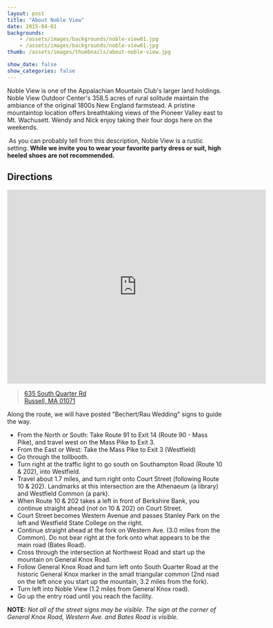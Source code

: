 ```yaml
---
layout: post
title: "About Noble View"
date: 2015-04-01
backgrounds:
    - /assets/images/backgrounds/noble-view01.jpg
    - /assets/images/backgrounds/noble-view01.jpg
thumb: /assets/images/thumbnails/about-noble-view.jpg

show_date: false
show_categories: false
---
```


Noble View is one of the Appalachian Mountain Club's larger land holdings. Noble View Outdoor Center's 358.5 acres of rural solitude maintain the ambiance of the original 1800s New England farmstead. A pristine mountaintop location offers breathtaking views of the Pioneer Valley east to Mt. Wachusett. Wendy and Nick enjoy taking their four dogs here on the weekends. 

 As you can probably tell from this description, Noble View is a rustic setting. **While we invite you to wear your favorite party dress or suit, high heeled shoes are not recommended.**

## Directions

<iframe src="https://www.google.com/maps/embed?pb=!1m18!1m12!1m3!1d2958.7986770465563!2d-72.86261268455092!3d42.13319297920268!2m3!1f0!2f0!3f0!3m2!1i1024!2i768!4f13.1!3m3!1m2!1s0x0000000000000000%3A0xba1a87b5834de39e!2sAMC+Noble+View+Outdoor+Center!5e0!3m2!1sen!2sus!4v1452914899518" width="600" height="450" frameborder="0" style="border:0" allowfullscreen></iframe>

> <a href="https://goo.gl/maps/kbFotzeXV532">635 South Quarter Rd<br />
> Russell, MA 01071</a>

Along the route, we will have posted "Bechert/Rau Wedding" signs to guide the way.

- From the North or South: Take Route 91 to Exit 14 (Route 90 - Mass Pike), and travel west on the Mass Pike to Exit 3.
- From the East or West: Take the Mass Pike to Exit 3 (Westfield)
- Go through the tollbooth.
- Turn right at the traffic light to go south on Southampton Road (Route 10 & 202), into Westfield.
- Travel about 1.7 miles, and turn right onto Court Street (following Route 10 & 202). Landmarks at this intersection are the Athenaeum (a library) and Westfield Common (a park).
- When Route 10 & 202 takes a left in front of Berkshire Bank, you continue straight ahead (not on 10 & 202) on Court Street.
- Court Street becomes Western Avenue and passes Stanley Park on the left and Westfield State College on the right.
- Continue straight ahead at the fork on Western Ave. (3.0 miles from the Common). Do not bear right at the fork onto what appears to be the main road (Bates Road).
- Cross through the intersection at Northwest Road and start up the mountain on General Knox Road.
- Follow General Knox Road and turn left onto South Quarter Road at the historic General Knox marker in the small triangular common (2nd road on the left once you start up the mountain, 3.2 miles from the fork).
- Turn left into Noble View (1.2 miles from General Knox road).
- Go up the entry road until you reach the facility.

**NOTE:** _Not all of the street signs may be visible. The sign at the corner of General Knox Road, Western Ave. and Bates Road is visible._
